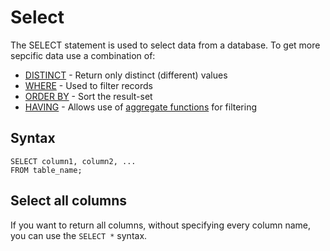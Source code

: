# Select

The SELECT statement is used to select data from a database. To get more sepcific data use a combination of: 

- [DISTINCT](Distinct.md) - Return only distinct (different) values 
- [WHERE](Where) - Used to filter records
- [ORDER BY](Sort.md) - Sort the result-set
- [HAVING](Having.md) - Allows use of [aggregate functions](Functions.md) for filtering

## Syntax

```
SELECT column1, column2, ...
FROM table_name;
```

## Select all columns

If you want to return all columns, without specifying every column name, you can use the `SELECT *` syntax.
